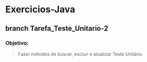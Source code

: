 # Exercicios-Java

## branch Tarefa_Teste_Unitario-2

### Objetivo:

>  Fazer métodos de buscar, excluir e atualizar Teste Unitário
